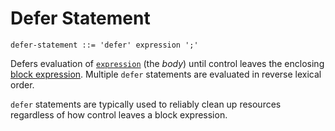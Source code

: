 # Defer Statement

```ebnf
defer-statement ::= 'defer' expression ';'
```

Defers evaluation of [`expression`](../expressions.md) (the *body*) until
control leaves the enclosing
[block expression](../expressions/block-expression.md). Multiple `defer`
statements are evaluated in reverse lexical order.

`defer` statements are typically used to reliably clean up resources regardless
of how control leaves a block expression.
